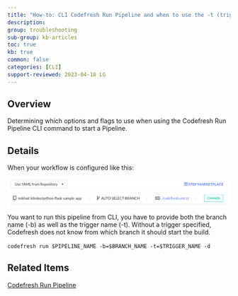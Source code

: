```yaml
---
title: "How-to: CLI Codefresh Run Pipeline and when to use the -t (trigger) option"
description: 
group: troubleshooting
sub-group: kb-articles
toc: true
kb: true
common: false
categories: [CLI]
support-reviewed: 2023-04-18 LG
---
```



## Overview

Determining which options and flags to use when using the Codefresh Run Pipeline CLI command to start a Pipeline.

## Details

When your workflow is configured like this:

![CLI Configuration Example](/images/troubleshooting/cli-codefresh-run-when-to-use-t_image-01.png)

You want to run this pipeline from CLI, you have to provide both the branch name (-b) as well as the trigger name (-t). Without a trigger specified, Codefresh does not know from which branch it should start the build.

`codefresh run $PIPELINE_NAME -b=$BRANCH_NAME -t=$TRIGGER_NAME -d`

## Related Items

[Codefresh Run Pipeline](https://codefresh-io.github.io/cli/pipelines/run-pipeline/)
